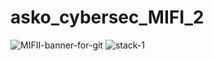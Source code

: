 # asko_cybersec_MIFI_2

![MIFII-banner-for-git](https://github.com/xsoniq/asko_cybersec_MIFI_2/assets/49578576/fe5b7014-ef7c-4ece-8063-36a46d9ade1b)
![stack-1](https://github.com/xsoniq/asko_cybersec_MIFI_2/assets/49578576/7180b5ad-048c-4476-b398-894968840eb9)
